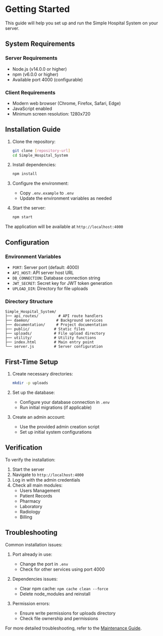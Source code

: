 # Getting Started

This guide will help you set up and run the Simple Hospital System on your server.

## System Requirements

### Server Requirements
- Node.js (v14.0.0 or higher)
- npm (v6.0.0 or higher)
- Available port 4000 (configurable)

### Client Requirements
- Modern web browser (Chrome, Firefox, Safari, Edge)
- JavaScript enabled
- Minimum screen resolution: 1280x720

## Installation Guide

1. Clone the repository:
   ```bash
   git clone [repository-url]
   cd Simple_Hospital_System
   ```

2. Install dependencies:
   ```bash
   npm install
   ```

3. Configure the environment:
   - Copy `.env.example` to `.env`
   - Update the environment variables as needed

4. Start the server:
   ```bash
   npm start
   ```

The application will be available at `http://localhost:4000`

## Configuration

### Environment Variables

- `PORT`: Server port (default: 4000)
- `API_HOST`: API server host URL
- `DB_CONNECTION`: Database connection string
- `JWT_SECRET`: Secret key for JWT token generation
- `UPLOAD_DIR`: Directory for file uploads

### Directory Structure

```
Simple_Hospital_System/
├── api_routes/         # API route handlers
├── daemon/            # Background services
├── documentation/     # Project documentation
├── public/           # Static files
├── uploads/          # File upload directory
├── utility/          # Utility functions
├── index.html        # Main entry point
└── server.js         # Server configuration
```

## First-Time Setup

1. Create necessary directories:
   ```bash
   mkdir -p uploads
   ```

2. Set up the database:
   - Configure your database connection in `.env`
   - Run initial migrations (if applicable)

3. Create an admin account:
   - Use the provided admin creation script
   - Set up initial system configurations

## Verification

To verify the installation:

1. Start the server
2. Navigate to `http://localhost:4000`
3. Log in with the admin credentials
4. Check all main modules:
   - Users Management
   - Patient Records
   - Pharmacy
   - Laboratory
   - Radiology
   - Billing

## Troubleshooting

Common installation issues:

1. Port already in use:
   - Change the port in `.env`
   - Check for other services using port 4000

2. Dependencies issues:
   - Clear npm cache: `npm cache clean --force`
   - Delete node_modules and reinstall

3. Permission errors:
   - Ensure write permissions for uploads directory
   - Check file ownership and permissions

For more detailed troubleshooting, refer to the [Maintenance Guide](./maintenance.md). 